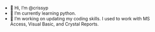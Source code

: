 - 👋 Hi, I’m @crissyp
- 🌱 I’m currently learning python.
- 💞️ I’m working on updating my coding skills. I used to work with MS Access, Visual Basic, and Crystal Reports.


<!---
- 👀 I’m interested in ...
- 📫 How to reach me ...
- ⚡ Fun fact: ...
crissyp/crissyp is a ✨ special ✨ repository because its `README.md` (this file) appears on your GitHub profile.
You can click the Preview link to take a look at your changes.
--->
